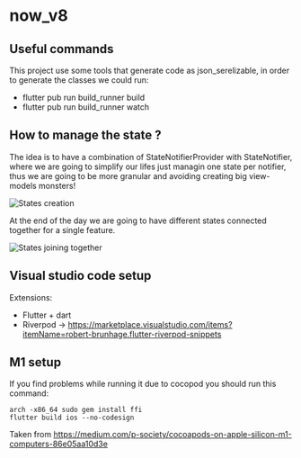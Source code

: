 # now_v8

## Useful commands

This project use some tools that generate code as json_serelizable, in order to generate the classes we could run:

* flutter pub run build_runner build 
* flutter pub run build_runner watch

## How to manage the state ?

The idea is to have a combination of StateNotifierProvider with StateNotifier, where we are going to simplify our lifes just managin one state per notifier, thus we are going to be more granular and avoiding creating big view-models monsters!

![States creation](https://drive.google.com/uc?export=view&id=10kBk4MN9ye6ztBe9eUyaCPNvPVj2rKtW)

At the end of the day we are going to have different states connected together for a single feature.

![States joining together](https://drive.google.com/uc?export=view&id=1h6hTIE6xJ-LIx_fvrN6GKLt-IvjpWpwi)

## Visual studio code setup

Extensions:
* Flutter + dart
* Riverpod -> https://marketplace.visualstudio.com/items?itemName=robert-brunhage.flutter-riverpod-snippets

## M1 setup

If you find problems while running it due to cocopod you should run this command:

```
arch -x86_64 sudo gem install ffi
flutter build ios --no-codesign
```

Taken from https://medium.com/p-society/cocoapods-on-apple-silicon-m1-computers-86e05aa10d3e

